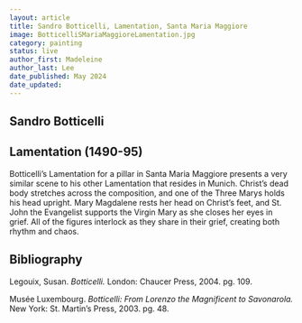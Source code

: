 ```yaml
---
layout: article
title: Sandro Botticelli, Lamentation, Santa Maria Maggiore
image: BotticelliSMariaMaggioreLamentation.jpg
category: painting
status: live
author_first: Madeleine 
author_last: Lee
date_published: May 2024
date_updated:
---
```


## Sandro Botticelli
## Lamentation (1490-95)

Botticelli’s Lamentation for a pillar in Santa Maria Maggiore presents a very similar scene to his other Lamentation that resides in Munich. Christ’s dead body stretches across the composition, and one of the Three Marys holds his head upright. Mary Magdalene rests her head on Christ’s feet, and St. John the Evangelist supports the Virgin Mary as she closes her eyes in grief. All of the figures interlock as they share in their grief, creating both rhythm and chaos. 

## Bibliography 
Legouix, Susan. *Botticelli.* London: Chaucer Press, 2004. pg. 109. 

Musée Luxembourg. *Botticelli: From Lorenzo the Magnificent to Savonarola.* New York: St. Martin’s Press, 2003. pg. 48. 

